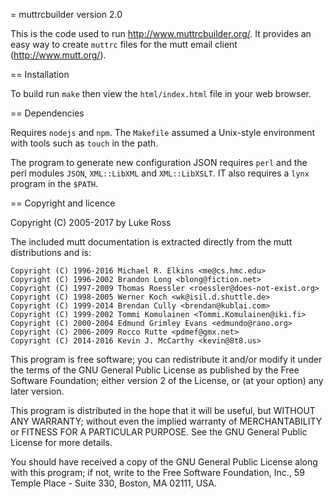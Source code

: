 = muttrcbuilder version 2.0

This is the code used to run <http://www.muttrcbuilder.org/>. It provides an
easy way to create `muttrc` files for the mutt email client
(<http://www.mutt.org/>).

== Installation

To build run `make` then view the `html/index.html` file in your web browser.

== Dependencies

Requires `nodejs` and `npm`. The `Makefile` assumed a Unix-style environment
with tools such as `touch` in the path.

The program to generate new configuration JSON requires `perl` and the perl
modules `JSON`, `XML::LibXML` and `XML::LibXSLT`. IT also requires a `lynx`
program in the `$PATH`.

== Copyright and licence

Copyright (C) 2005-2017 by Luke Ross

The included mutt documentation is extracted directly from the mutt
distributions and is:

    Copyright (C) 1996-2016 Michael R. Elkins <me@cs.hmc.edu>
    Copyright (C) 1996-2002 Brandon Long <blong@fiction.net>
    Copyright (C) 1997-2009 Thomas Roessler <roessler@does-not-exist.org>
    Copyright (C) 1998-2005 Werner Koch <wk@isil.d.shuttle.de>
    Copyright (C) 1999-2014 Brendan Cully <brendan@kublai.com>
    Copyright (C) 1999-2002 Tommi Komulainen <Tommi.Komulainen@iki.fi>
    Copyright (C) 2000-2004 Edmund Grimley Evans <edmundo@rano.org>
    Copyright (C) 2006-2009 Rocco Rutte <pdmef@gmx.net>
    Copyright (C) 2014-2016 Kevin J. McCarthy <kevin@8t8.us>

This program is free software; you can redistribute it and/or modify
it under the terms of the GNU General Public License as published by
the Free Software Foundation; either version 2 of the License, or
(at your option) any later version.

This program is distributed in the hope that it will be useful,
but WITHOUT ANY WARRANTY; without even the implied warranty of
MERCHANTABILITY or FITNESS FOR A PARTICULAR PURPOSE.  See the
GNU General Public License for more details.

You should have received a copy of the GNU General Public License
along with this program; if not, write to the Free Software
Foundation, Inc., 59 Temple Place - Suite 330, Boston, MA  02111, USA.

